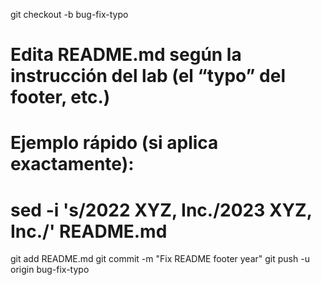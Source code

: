 git checkout -b bug-fix-typo

# Edita README.md según la instrucción del lab (el “typo” del footer, etc.)
# Ejemplo rápido (si aplica exactamente):
# sed -i 's/2022 XYZ, Inc./2023 XYZ, Inc./' README.md

git add README.md
git commit -m "Fix README footer year"
git push -u origin bug-fix-typo
